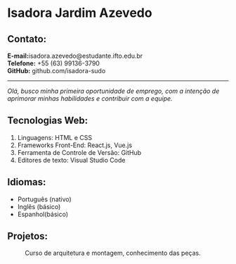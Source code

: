 <!doctype html>
<html lang="en-US">
  <head>
    <meta charset="utf-8" />
    <meta name="viewport" content="width=device-width, inicial - scale=1.0">
    <title>Currículo</title>
  </head>
  <body>
    <h1>Isadora Jardim Azevedo</h1>
    <section>
    <h2>Contato:</h2>
        <strong>E-mail:</strong>isadora.azevedo@estudante.ifto.edu.br<br>
        <strong>Telefone:</strong> +55 (63) 99136-3790<br>
        <strong>GitHub:</strong> github.com/isadora-sudo<br>
    </section>
    <hr>
    <article>
    <em> Olá, busco minha primeira oportunidade de emprego, com a intenção de aprimorar minhas habilidades e contribuir com a equipe.</em></article>
    <h2> Tecnologias Web:</h2>
    <ol>
    <li> Linguagens: HTML e CSS</li>
    <li> Frameworks Front-End: React.js, Vue.js</li>  
    <li> Ferramenta de Controle de Versão: GitHub</li>
    <li> Editores de texto: Visual Studio Code</li>
</ol>
    <h2>Idiomas:</h2>
    <ul>
    <li>Português (nativo)</li>
    <li>Inglês (básico)</li>
    <li>Espanhol(básico)</li>
</ul>
    <h2>Projetos:</h2>
<dl>
        <dd>Curso de arquitetura e montagem, conhecimento das peças.</dd> 
</dl>
  </body>
</html>
